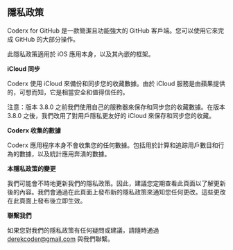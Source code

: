 ## 隱私政策

Coderx for GitHub 是一款簡潔且功能強大的 GitHub 客戶端。您可以使用它來完成 GitHub 的大部分操作。

此隱私政策適用於 iOS 應用本身，以及其內嵌的框架。

**iCloud 同步**

Coderx 使用 iCloud 來備份和同步您的收藏數據。由於 iCloud 服務是由蘋果提供的，可想而知，它是相當安全和值得信任的。

注意：版本 3.8.0 之前我們使用自己的服務器來保存和同步您的收藏數據。在版本 3.8.0 之後，我們改用了對用戶隱私更友好的 iCloud 來保存和同步您的收藏。

**Coderx 收集的數據**

Coderx 應用程序本身不會收集您的任何數據。包括用於計算和追踪用戶數目和行為的數據，以及統計應用奔潰的數據。

**本隱私政策的變更**

我們可能會不時地更新我們的隱私政策。因此，建議您定期查看此頁面以了解更新後的內容。我們會通過在此頁面上發布新的隱私政策來通知您任何更改。這些更改在此頁面上發布後立即生效。

**聯繫我們**

如果您對我們的隱私政策有任何疑問或建議，請隨時通過 derekcoder@gmail.com 與我們聯繫。